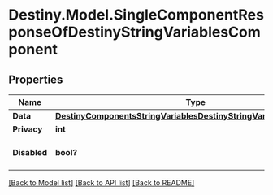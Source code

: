 # Destiny.Model.SingleComponentResponseOfDestinyStringVariablesComponent

## Properties

Name | Type | Description | Notes
------------ | ------------- | ------------- | -------------
**Data** | [**DestinyComponentsStringVariablesDestinyStringVariablesComponent**](DestinyComponentsStringVariablesDestinyStringVariablesComponent.md) |  | [optional] 
**Privacy** | **int** |  | [optional] 
**Disabled** | **bool?** | If true, this component is disabled. | [optional] 

[[Back to Model list]](../README.md#documentation-for-models) [[Back to API list]](../README.md#documentation-for-api-endpoints) [[Back to README]](../README.md)

